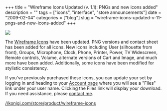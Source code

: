 +++
title = "Wireframe Icons Updated (v. 1.1): PNGs and new icons added"
description = ""
tags = ["icons", "interface", "store announcements"]
date = "2009-02-04"
categories = ["blog"]
slug = "wireframe-icons-updated-v-11-pngs-and-new-icons-added"
+++



  <div class="notebook-screenshot"><a href="http://shop.konigi.com/product/wireframe-icons?q=store/product/wireframe-icons"><img src="/media/bluga/wt4989e95793069.jpg"/></a></div><p>The <a href="http://shop.konigi.com/product/wireframe-icons?q=store/product/wireframe-icons">Wireframe Icons</a> have been updated. PNG versions and contact sheet has been added for all icons. New icons including User (silhouette  from front), Groups, Microphone, Clock, Phone, Printer, Power, TV Widescreen, Remote controls, Volume, alternate versions of Cart and Image, and much more have been added. Additionally, some icons have been modified for stylistic consistency. </p>
<p>If you've previously purchased these icons, you can update your set by logging in and heading to your <a href="../user.html">Account page</a> where you will see a "Files" link under your user name. Clicking the Files link will display your download. If you need assistance, please <a href="../contact.html">contact me</a>.</p>
    
  <a href="http://shop.konigi.com/product/wireframe-icons?q=store/product/wireframe-icons">//konigi.com/store/product/wireframe-icons</a>
